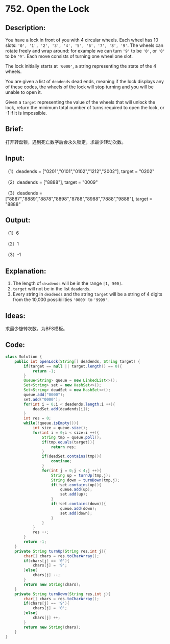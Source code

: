 # 752. Open the Lock

## Description:

You have a lock in front of you with 4 circular wheels. Each wheel has 10 slots: `'0', '1', '2', '3', '4', '5', '6', '7', '8', '9'`. The wheels can rotate freely and wrap around: for example we can turn `'9'` to be `'0'`, or `'0'` to be `'9'`. Each move consists of turning one wheel one slot.

The lock initially starts at `'0000'`, a string representing the state of the 4 wheels.

You are given a list of `deadends` dead ends, meaning if the lock displays any of these codes, the wheels of the lock will stop turning and you will be unable to open it.

Given a `target` representing the value of the wheels that will unlock the lock, return the minimum total number of turns required to open the lock, or -1 if it is impossible.

## Brief:

打开转盘锁，遇到死亡数字后会永久锁定，求最少转动次数。

## Input:

（1）deadends = ["0201","0101","0102","1212","2002"], target = "0202"

（2）deadends = ["8888"], target = "0009"

（3）deadends = ["8887","8889","8878","8898","8788","8988","7888","9888"], target = "8888"

## Output:

（1）6

（2）1

（3）-1

## Explanation:

1. The length of `deadends` will be in the range `[1, 500]`.
2. `target` will not be in the list `deadends`.
3. Every string in `deadends` and the string `target` will be a string of 4 digits from the 10,000 possibilities `'0000'` to `'9999'`.

## Ideas:

求最少旋转次数，为BFS模板。

## Code:

```java
class Solution {
    public int openLock(String[] deadends, String target) {
        if(target == null || target.length() == 0){
            return -1;
        }
        Queue<String> queue = new LinkedList<>();
        Set<String> set = new HashSet<>();
        Set<String> deadSet = new HashSet<>();
        queue.add("0000");
        set.add("0000");
        for(int i = 0;i < deadends.length;i ++){
            deadSet.add(deadends[i]);
        }
        int res = 0;
        while(!queue.isEmpty()){
            int size = queue.size();
            for(int i = 0;i < size;i ++){
                String tmp = queue.poll();
                if(tmp.equals(target)){
                    return res;
                }
                if(deadSet.contains(tmp)){
                    continue;
                }
                for(int j = 0;j < 4;j ++){
                    String up = turnUp(tmp,j);
                    String down = turnDown(tmp,j);
                    if(!set.contains(up)){
                        queue.add(up);
                        set.add(up);
                    }
                    if(!set.contains(down)){
                        queue.add(down);
                        set.add(down);
                    }
                }
            }
            res ++;
        }
        return -1;
    }
    private String turnUp(String res,int j){
        char[] chars = res.toCharArray();
        if(chars[j] == '0'){
            chars[j] = '9';
        }else{
            chars[j] --;
        }
        return new String(chars);
    }
    private String turnDown(String res,int j){
        char[] chars = res.toCharArray();
        if(chars[j] == '9'){
            chars[j] = '0';
        }else{
            chars[j] ++;
        }
        return new String(chars);
    }
}
```

